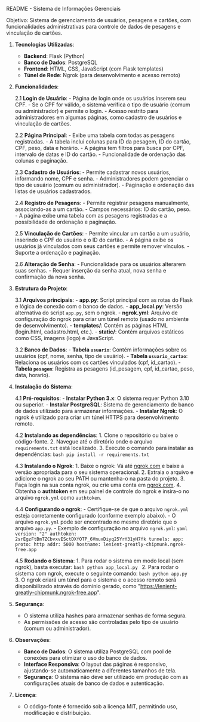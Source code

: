 README - Sistema de Informações Gerenciais

Objetivo:
Sistema de gerenciamento de usuários, pesagens e cartões, com funcionalidades administrativas para controle de dados de pesagens e vinculação de cartões.

1. **Tecnologias Utilizadas**:
   - **Backend**: Flask (Python)
   - **Banco de Dados**: PostgreSQL
   - **Frontend**: HTML, CSS, JavaScript (com Flask templates)
   - **Túnel de Rede**: Ngrok (para desenvolvimento e acesso remoto)

2. **Funcionalidades**:

   2.1 **Login de Usuário**:
       - Página de login onde os usuários inserem seu CPF.
       - Se o CPF for válido, o sistema verifica o tipo de usuário (comum ou administrador) e permite o login.
       - Acesso restrito para administradores em algumas páginas, como cadastro de usuários e vinculação de cartões.

   2.2 **Página Principal**:
       - Exibe uma tabela com todas as pesagens registradas.
       - A tabela inclui colunas para ID da pesagem, ID do cartão, CPF, peso, data e horário.
       - A página tem filtros para busca por CPF, intervalo de datas e ID do cartão.
       - Funcionalidade de ordenação das colunas e paginação.

   2.3 **Cadastro de Usuários**:
       - Permite cadastrar novos usuários, informando nome, CPF e senha.
       - Administradores podem gerenciar o tipo de usuário (comum ou administrador).
       - Paginação e ordenação das listas de usuários cadastrados.

   2.4 **Registro de Pesagens**:
       - Permite registrar pesagens manualmente, associando-as a um cartão.
       - Campos necessários: ID do cartão, peso.
       - A página exibe uma tabela com as pesagens registradas e a possibilidade de ordenação e paginação.

   2.5 **Vinculação de Cartões**:
       - Permite vincular um cartão a um usuário, inserindo o CPF do usuário e o ID do cartão.
       - A página exibe os usuários já vinculados com seus cartões e permite remover vínculos.
       - Suporte a ordenação e paginação.

   2.6 **Alteração de Senha**:
       - Funcionalidade para os usuários alterarem suas senhas.
       - Requer inserção da senha atual, nova senha e confirmação da nova senha.

3. **Estrutura do Projeto**:

   3.1 **Arquivos principais**:
       - **app.py**: Script principal com as rotas do Flask e lógica de conexão com o banco de dados.
       - **app_local.py**: Versão alternativa do script `app.py`, sem o ngrok.
       - **ngrok.yml**: Arquivo de configuração do ngrok para criar um túnel remoto (usado no ambiente de desenvolvimento).
       - **templates/**: Contém as páginas HTML (login.html, cadastro.html, etc.).
       - **static/**: Contém arquivos estáticos como CSS, imagens (logo) e JavaScript.

   3.2 **Banco de Dados**:
       - **Tabela `usuario`**: Contém informações sobre os usuários (cpf, nome, senha, tipo de usuário).
       - **Tabela `usuario_cartao`**: Relaciona os usuários com os cartões vinculados (cpf, id_cartao).
       - **Tabela `pesagem`**: Registra as pesagens (id_pesagem, cpf, id_cartao, peso, data, horario).

4. **Instalação do Sistema**:

   4.1 **Pré-requisitos**:
       - **Instalar Python 3.x**: O sistema requer Python 3.10 ou superior.
       - **Instalar PostgreSQL**: Sistema de gerenciamento de banco de dados utilizado para armazenar informações.
       - **Instalar Ngrok**: O ngrok é utilizado para criar um túnel HTTPS para desenvolvimento remoto.

   4.2 **Instalando as dependências**:
       1. Clone o repositório ou baixe o código-fonte.
       2. Navegue até o diretório onde o arquivo `requirements.txt` está localizado.
       3. Execute o comando para instalar as dependências:
          ```bash
          pip install -r requirements.txt
          ```

   4.3 **Instalando o Ngrok**:
       1. Baixe o ngrok: Vá até [ngrok.com](https://ngrok.com/download) e baixe a versão apropriada para o seu sistema operacional.
       2. Extraia o arquivo e adicione o ngrok ao seu PATH ou mantenha-o na pasta do projeto.
       3. Faça login na sua conta ngrok, ou crie uma conta em [ngrok.com](https://ngrok.com).
       4. Obtenha o **authtoken** em seu painel de controle do ngrok e insira-o no arquivo `ngrok.yml` como `authtoken`.

   4.4 **Configurando o ngrok**:
       - Certifique-se de que o arquivo `ngrok.yml` esteja corretamente configurado (conforme exemplo abaixo).
       - O arquivo `ngrok.yml` pode ser encontrado no mesmo diretório que o arquivo `app.py`.
       - Exemplo de configuração no arquivo `ngrok.yml`:
         ```yaml
         version: "2"
         authtoken: 2srEgzFtBmTZCbvxvESctDXfOTP_6VmuxDiyq25YrY31yH7fk
         tunnels:
           app:
             proto: http
             addr: 5000
             hostname: lenient-greatly-chipmunk.ngrok-free.app
         ```

   4.5 **Rodando o Sistema**:
       1. Para rodar o sistema em modo local (sem ngrok), basta executar:
          ```bash
          python app_local.py
          ```
       2. Para rodar o sistema com ngrok, execute o seguinte comando:
          ```bash
          python app.py
          ```
       3. O ngrok criará um túnel para o sistema e o acesso remoto será disponibilizado através do domínio gerado, como "https://lenient-greatly-chipmunk.ngrok-free.app".

5. **Segurança**:
   - O sistema utiliza hashes para armazenar senhas de forma segura.
   - As permissões de acesso são controladas pelo tipo de usuário (comum ou administrador).

6. **Observações**:
   - **Banco de Dados**: O sistema utiliza PostgreSQL com pool de conexões para otimizar o uso do banco de dados.
   - **Interface Responsiva**: O layout das páginas é responsivo, ajustando-se automaticamente a diferentes tamanhos de tela.
   - **Segurança**: O sistema não deve ser utilizado em produção com as configurações atuais de banco de dados e autenticação.

7. **Licença**:
   - O código-fonte é fornecido sob a licença MIT, permitindo uso, modificação e distribuição.
